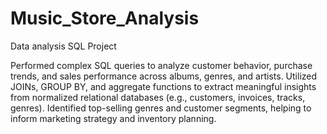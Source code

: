 # Music_Store_Analysis
Data analysis SQL Project

Performed complex SQL queries to analyze customer behavior, purchase trends, and sales performance across albums, genres, and artists.
Utilized JOINs, GROUP BY, and aggregate functions to extract meaningful insights from normalized relational databases (e.g., customers, invoices, tracks, genres).
Identified top-selling genres and customer segments, helping to inform marketing strategy and inventory planning.
